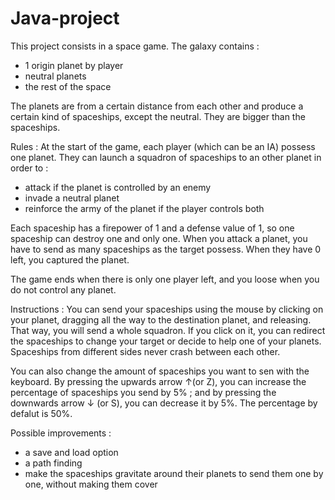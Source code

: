 # Java-project

This project consists in a space game. The galaxy contains :
- 1 origin planet by player
- neutral planets
- the rest of the space

The planets are from a certain distance from each other and produce a certain kind of spaceships, except the neutral. They are bigger than the spaceships.

Rules : At the start of the game, each player (which can be an IA) possess one planet. They can launch a squadron of spaceships to an other planet in order to :
- attack if the planet is controlled by an enemy
- invade a neutral planet
- reinforce the army of the planet if the player controls both 

Each spaceship has a firepower of 1 and a defense value of 1, so one spaceship can destroy one and only one. When you attack a planet, you have to send as many spaceships as the target possess. When they have 0 left, you captured the planet. 

The game ends when there is only one player left, and you loose when you do not control any planet.


Instructions : You can send your spaceships using the mouse by clicking on your planet, dragging all the way to the destination planet, and releasing. That way, you will send a whole squadron. If you click on it, you can redirect the spaceships to change your target or decide to help one of your planets. Spaceships from different sides never crash between each other.

You can also change the amount of spaceships you want to sen with the keyboard. By pressing the upwards arrow ↑(or Z), you can increase the percentage of spaceships you send by 5% ; and by pressing the downwards arrow ↓ (or S), you can decrease it by 5%. The percentage by defalut is 50%.


Possible improvements : 
- a save and load option
- a path finding
- make the spaceships gravitate around their planets to send them one by one, without making them cover

